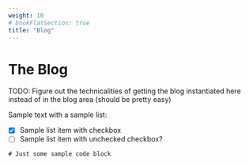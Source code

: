 ```yaml
---
weight: 10
# bookFlatSection: true
title: "Blog"
---
```


# The Blog

TODO: Figure out the technicalities of getting the blog instantiated here instead of in the blog area (should be pretty easy)

Sample text with a sample list:

- [x] Sample list item with checkbox
- [ ] Sample list item with unchecked checkbox?

```
# Just some sample code block
```
